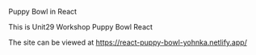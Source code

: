 Puppy Bowl in React

This is Unit29 Workshop Puppy Bowl React

The site can be viewed at https://react-puppy-bowl-yohnka.netlify.app/
